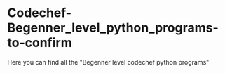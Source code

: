 # Codechef-Begenner_level_python_programs-to-confirm
Here you can find all the "Begenner level codechef python programs"
